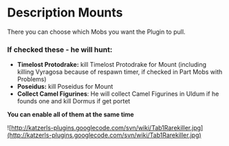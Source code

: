 # Description Mounts #

There you can choose which Mobs you want the Plugin to pull.

### If checked these - he will hunt: ###
  * **Timelost Protodrake:** kill Timelost Protodrake for Mount (including killing Vyragosa because of respawn timer, if checked in Part Mobs with Problems)
  * **Poseidus:** kill Poseidus for Mount
  * **Collect Camel Figurines**: He will collect Camel Figurines in Uldum if he founds one and kill Dormus if get portet

**You can enable all of them at the same time**

![http://katzerls-plugins.googlecode.com/svn/wiki/Tab1Rarekiller.jpg](http://katzerls-plugins.googlecode.com/svn/wiki/Tab1Rarekiller.jpg)